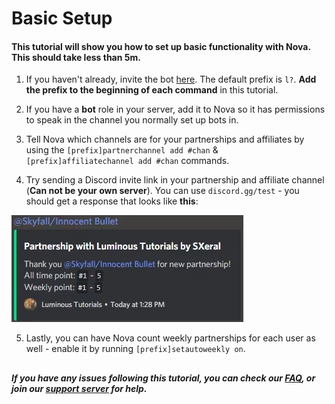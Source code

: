 # Basic Setup
#### This tutorial will show you how to set up basic functionality with Nova. This should take **less than 5m**.

1. If you haven't already, invite the bot [here](https://discord.com/api/oauth2/authorize?client_id=711428816127393844&permissions=470150208&scope=bot%20applications.commands). The default prefix is `l?`. **Add the prefix to the beginning of each command** in this tutorial.

2. If you have a **bot** role in your server, add it to Nova so it has permissions to speak in the channel you normally set up bots in.

3. Tell Nova which channels are for your partnerships and affiliates by using the `[prefix]partnerchannel add #chan` & `[prefix]affiliatechannel add #chan` commands.

4. Try sending a Discord invite link in your partnership and affiliate channel (**Can not be your own server**). You can use `discord.gg/test` - you should get a response that looks like **this**:

![EmbedScreenshot](../images/get_started_embed.png)

5. Lastly, you can have Nova count weekly partnerships for each user as well - enable it by running `[prefix]setautoweekly on`.

##
***If you have any issues following this tutorial, you can check our [FAQ](../faq.md), or join our [support server](https://discord.gg/cAKmRVrsjR) for help.***
